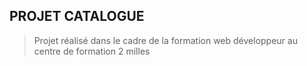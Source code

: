 ## PROJET CATALOGUE 

>Projet réalisé dans le cadre de la formation web développeur au centre de formation 2 milles